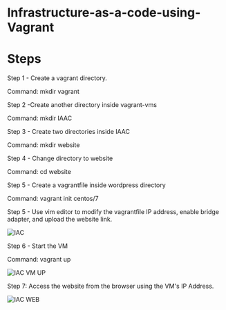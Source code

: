 # Infrastructure-as-a-code-using-Vagrant

# Steps

Step 1 - Create a vagrant directory.

Command: mkdir vagrant

Step 2 -Create another directory inside vagrant-vms

Command: mkdir IAAC

Step 3 - Create two directories inside IAAC

Command: mkdir website

Step 4 - Change directory to website

Command: cd website

Step 5 - Create a vagrantfile inside wordpress directory 

Command: vagrant init centos/7

Step 5 - Use vim editor to modify the vagrantfile IP address, enable bridge adapter, and upload the website link.

![IAC](https://user-images.githubusercontent.com/52894481/184517079-6f222064-0e99-490f-8f34-cd6fe7249267.PNG)

Step 6 - Start the VM

Command: vagrant up

![IAC VM UP](https://user-images.githubusercontent.com/52894481/184517072-a5571520-51af-4e45-9e29-7015601e888a.PNG)

Step 7: Access the website from the browser using the VM's IP Address.

![IAC WEB](https://user-images.githubusercontent.com/52894481/184517085-ecdb3cc8-8eb1-491c-b2bc-cc7ac312dec9.PNG)





